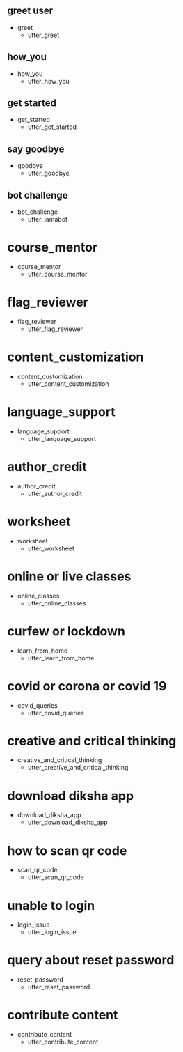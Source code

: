 ## greet user
* greet
  - utter_greet

## how_you
* how_you
  - utter_how_you

## get started
* get_started
  - utter_get_started

## say goodbye
* goodbye
  - utter_goodbye

## bot challenge
* bot_challenge
  - utter_iamabot

# course_mentor
* course_mentor
  - utter_course_mentor

# flag_reviewer
* flag_reviewer
  - utter_flag_reviewer

# content_customization
* content_customization
  - utter_content_customization

# language_support
* language_support
  - utter_language_support

# author_credit
* author_credit
  - utter_author_credit

# worksheet
* worksheet
  - utter_worksheet

# online or live classes
* online_classes
  - utter_online_classes

# curfew or lockdown
* learn_from_home
  - utter_learn_from_home

# covid or corona or covid 19 
* covid_queries
  - utter_covid_queries

# creative and critical thinking
* creative_and_critical_thinking
  - utter_creative_and_critical_thinking

# download diksha app
* download_diksha_app
  - utter_download_diksha_app

# how to scan qr code
* scan_qr_code
  - utter_scan_qr_code

# unable to login
* login_issue
  - utter_login_issue

# query about reset password
* reset_password
  - utter_reset_password

# contribute content
* contribute_content
  - utter_contribute_content